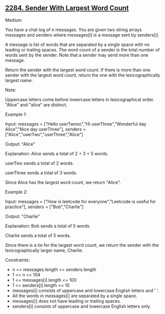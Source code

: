 ## [2284. Sender With Largest Word Count]()

Medium

You have a chat log of n messages. You are given two string arrays messages and senders where messages[i] is a message sent by senders[i].

A message is list of words that are separated by a single space with no leading or trailing spaces. The word count of a sender is the total number of words sent by the sender. Note that a sender may send more than one message.

Return the sender with the largest word count. If there is more than one sender with the largest word count, return the one with the lexicographically largest name.

Note:

Uppercase letters come before lowercase letters in lexicographical order.
"Alice" and "alice" are distinct.
 

Example 1:

Input: messages = ["Hello userTwooo","Hi userThree","Wonderful day Alice","Nice day userThree"], senders = ["Alice","userTwo","userThree","Alice"]

Output: "Alice"

Explanation: Alice sends a total of 2 + 3 = 5 words.

userTwo sends a total of 2 words.

userThree sends a total of 3 words.

Since Alice has the largest word count, we return "Alice".

Example 2:

Input: messages = ["How is leetcode for everyone","Leetcode is useful for practice"], senders = ["Bob","Charlie"]

Output: "Charlie"

Explanation: Bob sends a total of 5 words.

Charlie sends a total of 5 words.

Since there is a tie for the largest word count, we return the sender with the lexicographically larger name, Charlie.


Constraints:

- n == messages.length == senders.length
- 1 <= n <= 104
- 1 <= messages[i].length <= 100
- 1 <= senders[i].length <= 10
- messages[i] consists of uppercase and lowercase English letters and ' '.
- All the words in messages[i] are separated by a single space.
- messages[i] does not have leading or trailing spaces.
- senders[i] consists of uppercase and lowercase English letters only.
